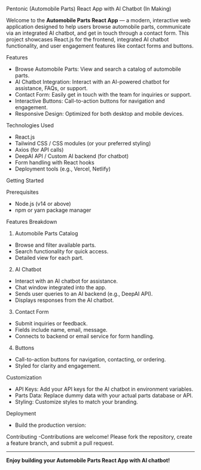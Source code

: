 Pentonic (Automobile Parts) React App with AI Chatbot (In Making)

Welcome to the **Automobile Parts React App** — a modern, interactive web application designed to help users browse automobile parts, communicate via an integrated AI chatbot, and get in touch through a contact form. This project showcases React.js for the frontend, integrated AI chatbot functionality, and user engagement features like contact forms and buttons.

Features
- Browse Automobile Parts: View and search a catalog of automobile parts.
- AI Chatbot Integration: Interact with an AI-powered chatbot for assistance, FAQs, or support.
- Contact Form: Easily get in touch with the team for inquiries or support.
- Interactive Buttons: Call-to-action buttons for navigation and engagement.
- Responsive Design: Optimized for both desktop and mobile devices.


Technologies Used
- React.js
- Tailwind CSS / CSS modules (or your preferred styling)
- Axios (for API calls)
- DeepAI API / Custom AI backend (for chatbot)
- Form handling with React hooks
- Deployment tools (e.g., Vercel, Netlify)


Getting Started

Prerequisites
- Node.js (v14 or above)
- npm or yarn package manager

Features Breakdown

1. Automobile Parts Catalog
- Browse and filter available parts.
- Search functionality for quick access.
- Detailed view for each part.

2. AI Chatbot
- Interact with an AI chatbot for assistance.
- Chat window integrated into the app.
- Sends user queries to an AI backend (e.g., DeepAI API).
- Displays responses from the AI chatbot.

3. Contact Form
- Submit inquiries or feedback.
- Fields include name, email, message.
- Connects to backend or email service for form handling.

4. Buttons
- Call-to-action buttons for navigation, contacting, or ordering.
- Styled for clarity and engagement.

Customization
- API Keys: Add your API keys for the AI chatbot in environment variables.
- Parts Data: Replace dummy data with your actual parts database or API.
- Styling: Customize styles to match your branding.

Deployment
- Build the production version:

Contributing
-Contributions are welcome! Please fork the repository, create a feature branch, and submit a pull request.

---

**Enjoy building your Automobile Parts React App with AI chatbot!**
